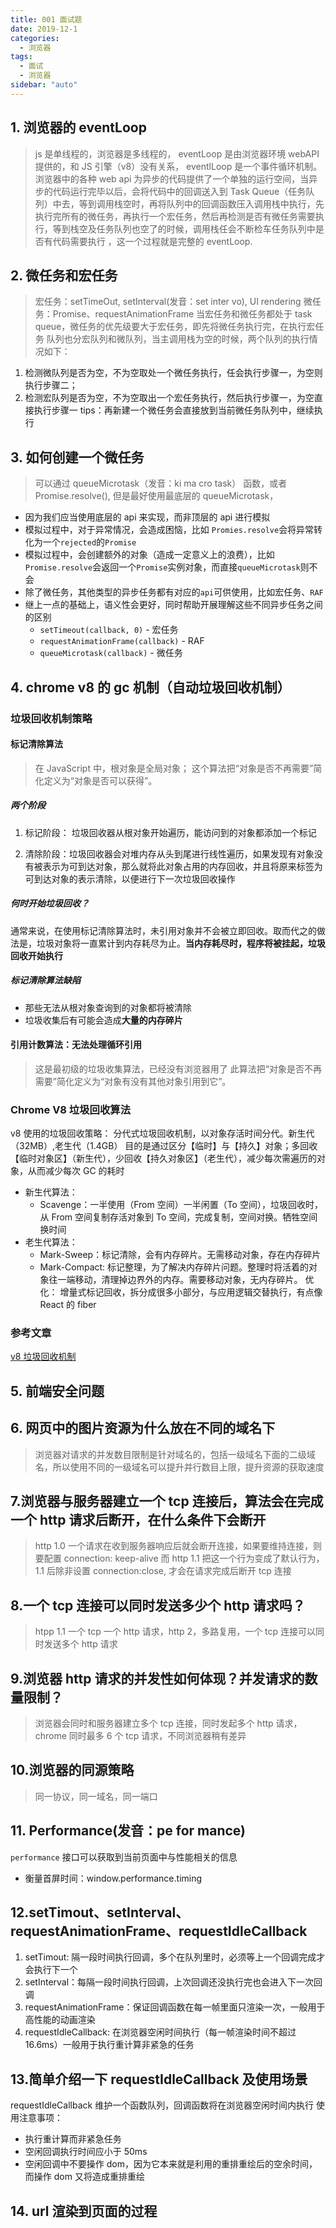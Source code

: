```yaml
---
title: 001 面试题
date: 2019-12-1
categories:
  - 浏览器
tags:
  - 面试
  - 浏览器
sidebar: "auto"
---
```


## 1. 浏览器的 eventLoop

> js 是单线程的，浏览器是多线程的， eventLoop 是由浏览器环境 webAPI 提供的，和 JS 引擎（v8）没有关系，
> eventlLoop 是一个事件循环机制。浏览器中的各种 web api 为异步的代码提供了一个单独的运行空间，当异步的代码运行完毕以后，会将代码中的回调送入到 Task Queue（任务队列）中去，等到调用栈空时，再将队列中的回调函数压入调用栈中执行，先执行完所有的微任务，再执行一个宏任务，然后再检测是否有微任务需要执行，等到栈空及任务队列也空了的时候，调用栈任会不断检车任务队列中是否有代码需要执行 ，这一个过程就是完整的 eventLoop.

## 2. 微任务和宏任务

> 宏任务：setTimeOut, setInterval(发音：set inter vo), UI rendering
> 微任务：Promise、requestAnimationFrame
> 当宏任务和微任务都处于 task queue，微任务的优先级要大于宏任务，即先将微任务执行完，在执行宏任务
> 队列也分宏队列和微队列，当主调用栈为空的时候，两个队列的执行情况如下：

1. 检测微队列是否为空，不为空取处一个微任务执行，任会执行步骤一，为空则执行步骤二；
2. 检测宏队列是否为空，不为空取出一个宏任务执行，然后执行步骤一，为空直接执行步骤一
   tips：再新建一个微任务会直接放到当前微任务队列中，继续执行

## 3. 如何创建一个微任务

> 可以通过 queueMicrotask（发音：ki ma cro task） 函数，或者 Promise.resolve(),
> 但是最好使用最底层的 queueMicrotask，

- 因为我们应当使用底层的 api 来实现，而非顶层的 api 进行模拟
- 模拟过程中，对于异常情况，会造成困恼，比如 `Promies.resolve`会将异常转化为一个`rejected`的`Promise`
- 模拟过程中，会创建额外的对象（造成一定意义上的浪费），比如`Promise.resolve`会返回一个`Promise`实例对象，而直接`queueMicrotask`则不会
- 除了微任务，其他类型的异步任务都有对应的`api`可供使用，比如宏任务、`RAF`
- 继上一点的基础上，语义性会更好，同时帮助开展理解这些不同异步任务之间的区别
  - `setTimeout(callback, 0)` - 宏任务
  - `requestAnimationFrame(callback)` - RAF
  - `queueMicrotask(callback)` - 微任务

## 4. chrome v8 的 gc 机制（自动垃圾回收机制）

### 垃圾回收机制策略

#### 标记清除算法

> 在 JavaScript 中，根对象是全局对象；
> 这个算法把“对象是否不再需要”简化定义为“对象是否可以获得”。

##### 两个阶段

1. 标记阶段： 垃圾回收器从根对象开始遍历，能访问到的对象都添加一个标记

2. 清除阶段：垃圾回收器会对堆内存从头到尾进行线性遍历，如果发现有对象没有被表示为可到达对象，那么就将此对象占用的内存回收，并且将原来标签为可到达对象的表示清除，以便进行下一次垃圾回收操作

##### 何时开始垃圾回收？

通常来说，在使用标记清除算法时，未引用对象并不会被立即回收。取而代之的做法是，垃圾对象将一直累计到内存耗尽为止。**当内存耗尽时，程序将被挂起，垃圾回收开始执行**

##### 标记清除算法缺陷

- 那些无法从根对象查询到的对象都将被清除
- 垃圾收集后有可能会造成**大量的内存碎片**

#### 引用计数算法：无法处理循环引用

> 这是最初级的垃圾收集算法，已经没有浏览器用了
> 此算法把“对象是否不再需要”简化定义为“对象有没有其他对象引用到它”。

### Chrome V8 垃圾回收算法

v8 使用的垃圾回收策略： 分代式垃圾回收机制，以对象存活时间分代。新生代（32MB）,老生代（1.4GB）
目的是通过区分【临时】与【持久】对象；多回收【临时对象区】（新生代），少回收【持久对象区】（老生代），减少每次需遍历的对象，从而减少每次 GC 的耗时

- 新生代算法：
  - Scavenge：一半使用（From 空间）一半闲置（To 空间），垃圾回收时，从 From 空间复制存活对象到 To 空间，完成复制，空间对换。牺牲空间换时间
- 老生代算法：
  - Mark-Sweep：标记清除，会有内存碎片。无需移动对象，存在内存碎片
  - Mark-Compact: 标记整理，为了解决内存碎片问题。整理时将活着的对象往一端移动，清理掉边界外的内存。需要移动对象，无内存碎片。
    优化： 增量式标记回收，拆分成很多小部分，与应用逻辑交替执行，有点像 React 的 fiber

### 参考文章

[v8 垃圾回收机制](https://juejin.cn/post/6844903781079973902)

## 5. 前端安全问题

## 6. 网页中的图片资源为什么放在不同的域名下

> 浏览器对请求的并发数目限制是针对域名的，包括一级域名下面的二级域名，所以使用不同的一级域名可以提升并行数目上限，提升资源的获取速度

## 7.浏览器与服务器建立一个 tcp 连接后，算法会在完成一个 http 请求后断开，在什么条件下会断开

> http 1.0 一个请求在收到服务器响应后就会断开连接，如果要维持连接，则要配置 connection: keep-alive
> 而 http 1.1 把这一个行为变成了默认行为，1.1 后除非设置 connection:close, 才会在请求完成后断开 tcp 连接

## 8.一个 tcp 连接可以同时发送多少个 http 请求吗？

> htpp 1.1 一个 tcp 一个 http 请求，http 2，多路复用，一个 tcp 连接可以同时发送多个 http 请求

## 9.浏览器 http 请求的并发性如何体现？并发请求的数量限制？

> 浏览器会同时和服务器建立多个 tcp 连接，同时发起多个 http 请求，chrome 同时最多 6 个 tcp 请求，不同浏览器稍有差异

## 10.浏览器的同源策略

> 同一协议，同一域名，同一端口

## 11. Performance(发音：pe for mance)

`performance` 接口可以获取到当前页面中与性能相关的信息

- 衡量首屏时间：window.performance.timing

## 12.setTimout、setInterval、requestAnimationFrame、requestIdleCallback

1. setTimout: 隔一段时间执行回调，多个在队列里时，必须等上一个回调完成才会执行下一个
2. setInterval：每隔一段时间执行回调，上次回调还没执行完也会进入下一次回调
3. requestAnimationFrame：保证回调函数在每一帧里面只渲染一次，一般用于高性能的动画渲染
4. requestIdleCallback: 在浏览器空闲时间执行（每一帧渲染时间不超过 16.6ms）一般用于执行重计算非紧急的任务

## 13.简单介绍一下 requestIdleCallback 及使用场景

requestIdleCallback 维护一个函数队列，回调函数将在浏览器空闲时间内执行
使用注意事项：

- 执行重计算而非紧急任务
- 空闲回调执行时间应小于 50ms
- 空闲回调中不要操作 dom，因为它本来就是利用的重排重绘后的空余时间，而操作 dom 又将造成重排重绘

## 14. url 渲染到页面的过程
